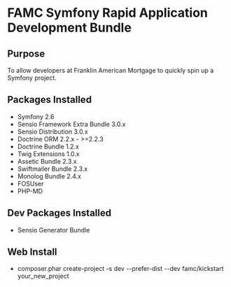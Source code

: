 # FAMC Symfony Rapid Application Development Bundle

## Purpose

To allow developers at Franklin American Mortgage to quickly spin up a Symfony project.

## Packages Installed

 * Symfony 2.6
 * Sensio Framework Extra Bundle 3.0.x
 * Sensio Distribution 3.0.x
 * Doctrine ORM 2.2.x - >=2.2.3
 * Doctrine Bundle 1.2.x
 * Twig Extensions 1.0.x
 * Assetic Bundle 2.3.x
 * Swiftmailer Bundle 2.3.x
 * Monolog Bundle 2.4.x
 * FOSUser 
 * PHP-MD

## Dev Packages Installed

 * Sensio Generator Bundle

## Web Install

 * composer.phar create-project -s dev --prefer-dist --dev famc/kickstart your_new_project 

